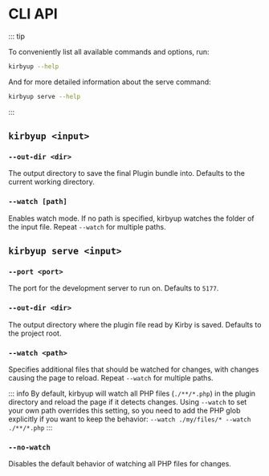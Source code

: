 # CLI API

::: tip

To conveniently list all available commands and options, run:

```bash
kirbyup --help
```

And for more detailed information about the serve command:

```bash
kirbyup serve --help
```

:::

## `kirbyup <input>`

### `--out-dir <dir>`

The output directory to save the final Plugin bundle into. Defaults to the current working directory.

### `--watch [path]`

Enables watch mode. If no path is specified, kirbyup watches the folder of the input file. Repeat `--watch` for multiple paths.

## `kirbyup serve <input>`

### `--port <port>`

The port for the development server to run on. Defaults to `5177`.

### `--out-dir <dir>`

The output directory where the plugin file read by Kirby is saved. Defaults to the project root.

### `--watch <path>`

Specifies additional files that should be watched for changes, with changes causing the page to reload. Repeat `--watch` for multiple paths.

::: info
By default, kirbyup will watch all PHP files (`./**/*.php`) in the plugin directory and reload the page if it detects changes. Using `--watch` to set your own path overrides this setting, so you need to add the PHP glob explicitly if you want to keep the behavior: `--watch ./my/files/* --watch ./**/*.php`
:::

### `--no-watch`

Disables the default behavior of watching all PHP files for changes.
